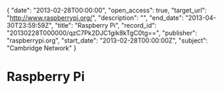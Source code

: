 {
  "date": "2013-02-28T00:00:00", 
  "open_access": true, 
  "target_url": "http://www.raspberrypi.org/", 
  "description": "", 
  "end_date": "2013-04-30T23:59:59Z", 
  "title": "Raspberry Pi", 
  "record_id": "20130228T000000/qzC7Pk2DJC1gik8kTgC0tg==", 
  "publisher": "raspberrypi.org", 
  "start_date": "2013-02-28T00:00:00Z", 
  "subject": "Cambridge Network"
}

# Raspberry Pi

